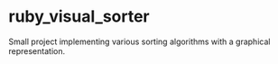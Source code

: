 # ruby_visual_sorter

Small project implementing various sorting algorithms with a graphical representation.
